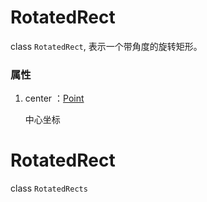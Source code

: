 # RotatedRect

class `RotatedRect`, 表示一个带角度的旋转矩形。

### 属性

1. center ：[Point](../types/Point.md)

   中心坐标

# RotatedRect

class `RotatedRects`